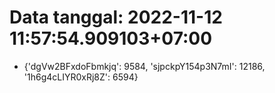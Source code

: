 # Data tanggal: 2022-11-12 11:57:54.909103+07:00

* {'dgVw2BFxdoFbmkjq': 9584, 'sjpckpY154p3N7mI': 12186, '1h6g4cLIYR0xRj8Z': 6594}
